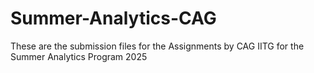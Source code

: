 # Summer-Analytics-CAG
These are the submission files for the Assignments by CAG IITG for the Summer Analytics Program 2025
